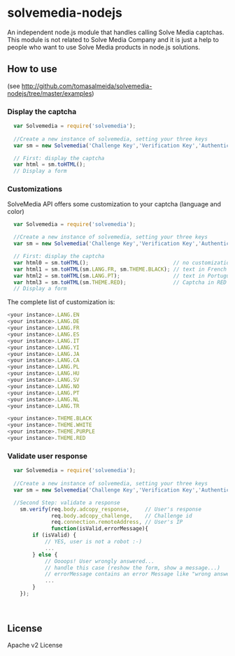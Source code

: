 solvemedia-nodejs
=========

An independent node.js module that handles calling Solve Media captchas. This module is not related to Solve Media Company and it is just a help to people who want to use Solve Media products in node.js solutions.

## How to use 
(see http://github.com/tomasalmeida/solvemedia-nodejs/tree/master/examples)

### Display the captcha

```js
  var Solvemedia = require('solvemedia');
  
  //Create a new instance of solvemedia, setting your three keys
  var sm = new Solvemedia('Challenge Key','Verification Key','Authentication Hash Key');

  // First: display the captcha
  var html = sm.toHTML();
  // Display a form

```

### Customizations
SolveMedia API offers some customization to your captcha (language and color)

```js
  var Solvemedia = require('solvemedia');

  //Create a new instance of solvemedia, setting your three keys
  var sm = new Solvemedia('Challenge Key','Verification Key','Authentication Hash Key');

  // First: display the captcha
  var html0 = sm.toHTML();                           // no customization
  var html1 = sm.toHTML(sm.LANG.FR, sm.THEME.BLACK); // text in French and captcha in black
  var html2 = sm.toHTML(sm.LANG.PT);                 // text in Portuguese (no color customized)
  var html3 = sm.toHTML(sm.THEME.RED);               // Captcha in RED (no text customized)
  // Display a form
```

The complete list of customization is:

```js
<your instance>.LANG.EN
<your instance>.LANG.DE
<your instance>.LANG.FR
<your instance>.LANG.ES
<your instance>.LANG.IT
<your instance>.LANG.YI
<your instance>.LANG.JA
<your instance>.LANG.CA
<your instance>.LANG.PL
<your instance>.LANG.HU
<your instance>.LANG.SV
<your instance>.LANG.NO
<your instance>.LANG.PT
<your instance>.LANG.NL
<your instance>.LANG.TR

<your instance>.THEME.BLACK
<your instance>.THEME.WHITE
<your instance>.THEME.PURPLE
<your instance>.THEME.RED
```

### Validate user response

```js
  var Solvemedia = require('solvemedia');
  
  //Create a new instance of solvemedia, setting your three keys
  var sm = new Solvemedia('Challenge Key','Verification Key','Authentication Hash Key');

  //Second Step: validate a response
	sm.verify(req.body.adcopy_response,     // User's response
	          req.body.adcopy_challenge,    // Challenge id
	          req.connection.remoteAddress, // User's IP
	          function(isValid,errorMessage){
        if (isValid) {
            // YES, user is not a robot :-)
            ...
        } else {
            // Oooops! User wrongly answered... 
            // handle this case (reshow the form, show a message...)
            // errorMessage contains an error Message like "wrong answer"
            ...
        }
    });
	
	
```

## License

Apache v2 License
